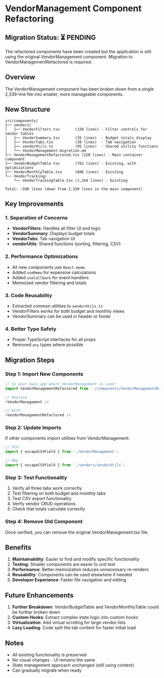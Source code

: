 # VendorManagement Component Refactoring

## Migration Status: ⏳ PENDING

The refactored components have been created but the application is still using the original VendorManagement component. Migration to VendorManagementRefactored is required.

## Overview

The VendorManagement component has been broken down from a single 2,339-line file into smaller, more manageable components.

## New Structure

```
src/components/
├── vendors/
│   ├── VendorFilters.tsx       (150 lines) - Filter controls for vendor tables
│   ├── VendorSummary.tsx       (35 lines)  - Budget totals display
│   ├── VendorTabs.tsx          (30 lines)  - Tab navigation
│   ├── vendorUtils.ts          (95 lines)  - Shared utility functions
│   └── VendorManagement-migration.md
├── VendorManagementRefactored.tsx (220 lines) - Main container component
├── VendorBudgetTable.tsx       (762 lines) - Existing, with optimizations
├── VendorMonthlyTable.tsx      (606 lines) - Existing
└── VendorTracking/
    └── VendorTrackingTable.tsx (1,264 lines) - Existing

Total: ~590 lines (down from 2,339 lines in the main component)
```

## Key Improvements

### 1. **Separation of Concerns**
- **VendorFilters**: Handles all filter UI and logic
- **VendorSummary**: Displays budget totals
- **VendorTabs**: Tab navigation UI
- **vendorUtils**: Shared functions (sorting, filtering, CSV)

### 2. **Performance Optimizations**
- All new components use `React.memo`
- Added `useMemo` for expensive calculations
- Added `useCallback` for event handlers
- Memoized vendor filtering and totals

### 3. **Code Reusability**
- Extracted common utilities to `vendorUtils.ts`
- VendorFilters works for both budget and monthly views
- VendorSummary can be used in header or footer

### 4. **Better Type Safety**
- Proper TypeScript interfaces for all props
- Removed `any` types where possible

## Migration Steps

### Step 1: Import New Components
```typescript
// In your main app where VendorManagement is used
import VendorManagementRefactored from './components/VendorManagementRefactored';

// Replace
<VendorManagement />

// With
<VendorManagementRefactored />
```

### Step 2: Update Imports
If other components import utilities from VendorManagement:
```typescript
// Old
import { escapeCSVField } from './VendorManagement';

// New
import { escapeCSVField } from './vendors/vendorUtils';
```

### Step 3: Test Functionality
1. Verify all three tabs work correctly
2. Test filtering on both budget and monthly tabs
3. Test CSV export functionality
4. Verify vendor CRUD operations
5. Check that totals calculate correctly

### Step 4: Remove Old Component
Once verified, you can remove the original VendorManagement.tsx file.

## Benefits

1. **Maintainability**: Easier to find and modify specific functionality
2. **Testing**: Smaller components are easier to unit test
3. **Performance**: Better memoization reduces unnecessary re-renders
4. **Reusability**: Components can be used elsewhere if needed
5. **Developer Experience**: Faster file navigation and editing

## Future Enhancements

1. **Further Breakdown**: VendorBudgetTable and VendorMonthlyTable could be further broken down
2. **Custom Hooks**: Extract complex state logic into custom hooks
3. **Virtualization**: Add virtual scrolling for large vendor lists
4. **Lazy Loading**: Code split the tab content for faster initial load

## Notes

- All existing functionality is preserved
- No visual changes - UI remains the same
- State management approach unchanged (still using context)
- Can gradually migrate when ready